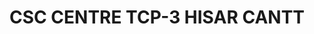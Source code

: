 ---
title: "CSC CENTRE TCP-3 HISAR CANTT"
url: /hisar/csc-centre-tcp-3-hisar-cantt/
shop: Schreibwaren
---